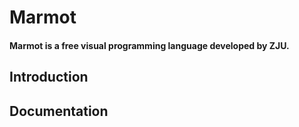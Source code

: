 # Marmot
#### Marmot is a free visual programming language developed by ZJU.

## Introduction

## Documentation

